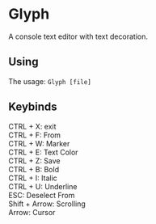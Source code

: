 # Glyph

A console text editor with text decoration.

## Using

The usage: `Glyph [file]`

## Keybinds

CTRL + X: exit \
CTRL + F: From \
CTRL + W: Marker \
CTRL + E: Text Color \
CTRL + Z: Save \
CTRL + B: Bold \
CTRL + I: Italic \
CTRL + U: Underline \
ESC: Deselect From \
Shift + Arrow: Scrolling \
Arrow: Cursor
